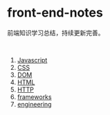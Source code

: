 # front-end-notes
前端知识学习总结，持续更新完善。

<br/>

1. [Javascript](./javascript/README.md)
2. [CSS](./css/README.md)
3. [DOM](./dom/README.md)
4. [HTML](./html/README.md)
5. [HTTP](./http/README.md)
6. [frameworks](./frameworks/README.md)
7. [engineering](./engineering/README.md)